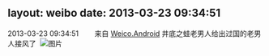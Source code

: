 layout: weibo
date: 2013-03-23 09:34:51
---
2013-03-23 09:34:51  &nbsp;&nbsp;&nbsp;&nbsp;&nbsp;&nbsp; 来自 <a href="http://app.weibo.com/t/feed/l4RWD" rel="nofollow">Weico.Android</a>
井底之蛙老男人给出过国的老男人接风了 ​​​
![图片](https://ww4.sinaimg.cn/large/6d2a6003jw1e2zgi13c5uj.jpg)
